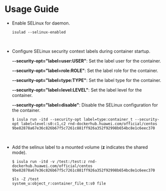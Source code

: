 # Usage Guide<a name="EN-US_TOPIC_0225002728"></a>

-   Enable SELinux for daemon.

    ```
    isulad --selinux-enabled
    ```


  

-   Configure SELinux security context labels during container startup.

    **--security-opt="label=user:USER"**: Set the label user for the container.

    **--security-opt="label=role:ROLE"**: Set the label role for the container.

    **--security-opt="label=type:TYPE"**: Set the label type for the container.

    **--security-opt="label=level:LEVEL"**: Set the label level for the container.

    **--security-opt="label=disable"**: Disable the SELinux configuration for the container.

    ```
    $ isula run -itd --security-opt label=type:container_t --security-opt label=level:s0:c1,c2 rnd-dockerhub.huawei.com/official/centos
    9be82878a67e36c826b67f5c7261c881ff926a352f92998b654bc8e1c6eec370
    ```


  

-   Add the selinux label to a mounted volume \(**z**  indicates the shared mode\).

    ```
    $ isula run -itd -v /test:/test:z rnd-dockerhub.huawei.com/official/centos
    9be82878a67e36c826b67f5c7261c881ff926a352f92998b654bc8e1c6eec370
    
    $ls -Z /test
    system_u:object_r:container_file_t:s0 file
    ```

      


